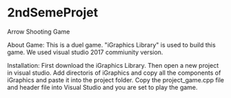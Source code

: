 # 2ndSemeProjet
Arrow Shooting Game

  About Game:
This is a duel game. "iGraphics Library" is used to build this game. We used visual studio 2017 commiunity version.

  Installation:
 First download the iGraphics Library. Then open a new project in visual studio. Add directoris of iGraphics and copy all the 
 components of iGraphics and paste it into the project folder. Copy the project_game.cpp file and header file into Visual Studio and you  are set to play the game.

